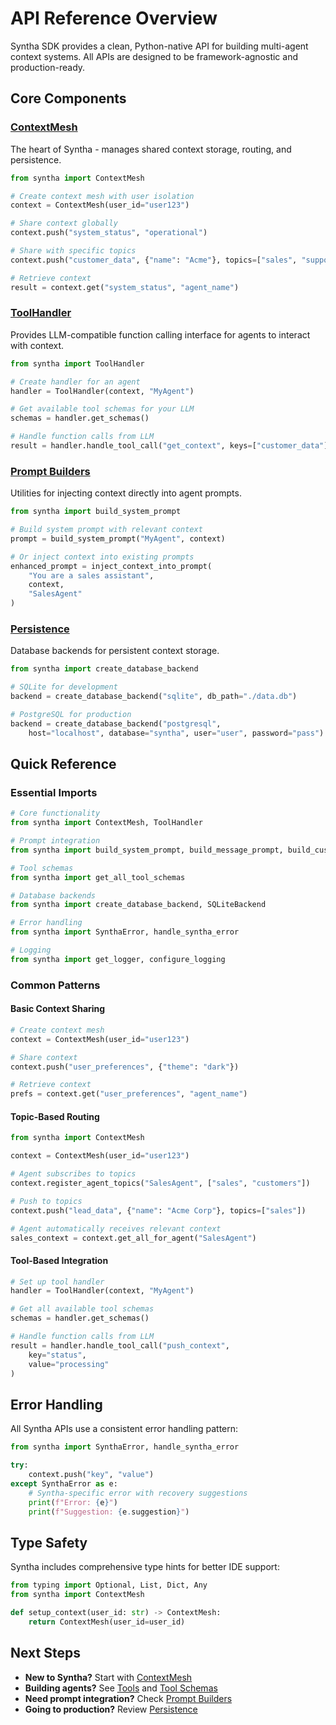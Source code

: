 # API Reference Overview

Syntha SDK provides a clean, Python-native API for building multi-agent context systems. All APIs are designed to be framework-agnostic and production-ready.

## Core Components

### [ContextMesh](context-mesh.md)
The heart of Syntha - manages shared context storage, routing, and persistence.

```python
from syntha import ContextMesh

# Create context mesh with user isolation
context = ContextMesh(user_id="user123")

# Share context globally
context.push("system_status", "operational")

# Share with specific topics
context.push("customer_data", {"name": "Acme"}, topics=["sales", "support"])

# Retrieve context
result = context.get("system_status", "agent_name")
```

### [ToolHandler](tools.md)
Provides LLM-compatible function calling interface for agents to interact with context.

```python
from syntha import ToolHandler

# Create handler for an agent
handler = ToolHandler(context, "MyAgent")

# Get available tool schemas for your LLM
schemas = handler.get_schemas()

# Handle function calls from LLM
result = handler.handle_tool_call("get_context", keys=["customer_data"])
```

### [Prompt Builders](prompts.md)
Utilities for injecting context directly into agent prompts.

```python
from syntha import build_system_prompt

# Build system prompt with relevant context
prompt = build_system_prompt("MyAgent", context)

# Or inject context into existing prompts
enhanced_prompt = inject_context_into_prompt(
    "You are a sales assistant", 
    context, 
    "SalesAgent"
)
```

### [Persistence](persistence.md)
Database backends for persistent context storage.

```python
from syntha import create_database_backend

# SQLite for development
backend = create_database_backend("sqlite", db_path="./data.db")

# PostgreSQL for production
backend = create_database_backend("postgresql", 
    host="localhost", database="syntha", user="user", password="pass")
```

## Quick Reference

### Essential Imports

```python
# Core functionality
from syntha import ContextMesh, ToolHandler

# Prompt integration
from syntha import build_system_prompt, build_message_prompt, build_custom_prompt, inject_context_into_prompt

# Tool schemas
from syntha import get_all_tool_schemas

# Database backends
from syntha import create_database_backend, SQLiteBackend

# Error handling
from syntha import SynthaError, handle_syntha_error

# Logging
from syntha import get_logger, configure_logging
```

### Common Patterns

#### Basic Context Sharing
```python
# Create context mesh
context = ContextMesh(user_id="user123")

# Share context
context.push("user_preferences", {"theme": "dark"})

# Retrieve context
prefs = context.get("user_preferences", "agent_name")
```

#### Topic-Based Routing
```python
from syntha import ContextMesh

context = ContextMesh(user_id="user123")

# Agent subscribes to topics
context.register_agent_topics("SalesAgent", ["sales", "customers"])

# Push to topics
context.push("lead_data", {"name": "Acme Corp"}, topics=["sales"])

# Agent automatically receives relevant context
sales_context = context.get_all_for_agent("SalesAgent")
```

#### Tool-Based Integration
```python
# Set up tool handler
handler = ToolHandler(context, "MyAgent")

# Get all available tool schemas
schemas = handler.get_schemas()

# Handle function calls from LLM
result = handler.handle_tool_call("push_context", 
    key="status", 
    value="processing"
)
```

## Error Handling

All Syntha APIs use a consistent error handling pattern:

```python
from syntha import SynthaError, handle_syntha_error

try:
    context.push("key", "value")
except SynthaError as e:
    # Syntha-specific error with recovery suggestions
    print(f"Error: {e}")
    print(f"Suggestion: {e.suggestion}")
```

## Type Safety

Syntha includes comprehensive type hints for better IDE support:

```python
from typing import Optional, List, Dict, Any
from syntha import ContextMesh

def setup_context(user_id: str) -> ContextMesh:
    return ContextMesh(user_id=user_id)
```

## Next Steps

- **New to Syntha?** Start with [ContextMesh](context-mesh.md)
- **Building agents?** See [Tools](tools.md) and [Tool Schemas](schemas.md)
- **Need prompt integration?** Check [Prompt Builders](prompts.md)
- **Going to production?** Review [Persistence](persistence.md)